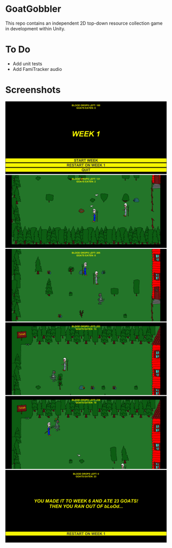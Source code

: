 # GoatGobbler
This repo contains an independent 2D top-down resource collection game in development within Unity.
# To Do
- Add unit tests
- Add FamiTracker audio
# Screenshots
![Chupacabra Week Menu](Screenshots/WeekMenu.png)
![Chupacabra Burrowing](Screenshots/Burrow.png)
![Chupacabra Grabbing Goat](Screenshots/GrabGoat.png)
![Chupacabra Attacking Foliage](Screenshots/AttackFoliage.png)
![Chupacabra Taking Hit](Screenshots/TakeHit.png)
![Chupacabra Game Over Menu](Screenshots/GameOverMenu.png)

